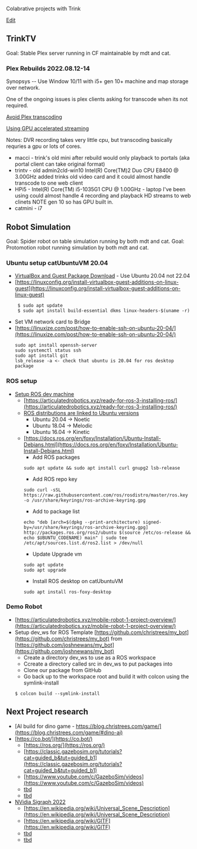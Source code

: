 Colabrative projects with Trink

[Edit](https://github.com/christrees/blog/edit/master/wip/trinkcolab.md)

## TrinkTV
Goal: Stable Plex server running in CF maintainable by mdt and cat.

### Plex Rebuilds 2022.08.12-14
Synopsys --
Use Window 10/11 with i5+ gen 10+ machine and map storage over network.

One of the ongoing issues is plex clients asking for transcode when its not required. 

[Avoid Plex transcoding](https://www.plexopedia.com/plex-media-server/general/avoid-transcoding/)

[Using GPU accelerated streaming](https://support.plex.tv/articles/115002178853-using-hardware-accelerated-streaming/)

Notes:
DVR recording takes very little cpu, but transcoding basically requries a gpu or lots of cores.
- macci - trink's old mini after rebuild would only playback to portals (aka portal client can take original format)
- trintv - old admin2cld-win10 Intel(R) Core(TM)2 Duo CPU E8400  @ 3.00GHz added trinks old video card and it could almost handle transcode to one web client
- HPi5 - Intel(R) Core(TM) i5-1035G1 CPU @ 1.00GHz - laptop I've been using could almost handle 4 recording and playback HD streams to web clinets NOTE gen 10 so has GPU built in.
- catmini - i7 

## Robot Simulation
Goal: Spider robot on table simulation running by both mdt and cat.
Goal: Protomotion robot running simulation by both mdt and cat.

### Ubuntu setup catUbuntuVM 20.04
- [VirtualBox and Guest Package Download](https://www.virtualbox.org/wiki/Downloads) - Use Ubuntu 20.04 not 22.04
- [https://linuxconfig.org/install-virtualbox-guest-additions-on-linux-guest](https://linuxconfig.org/install-virtualbox-guest-additions-on-linux-guest)
  ```
   $ sudo apt update
   $ sudo apt install build-essential dkms linux-headers-$(uname -r)
  ```
- Set VM network card to Bridge
- [https://linuxize.com/post/how-to-enable-ssh-on-ubuntu-20-04/](https://linuxize.com/post/how-to-enable-ssh-on-ubuntu-20-04/)
   ```
   sudo apt install openssh-server
   sudo systemctl status ssh
   sudo apt install git
   lsb_release -a <- check that ubuntu is 20.04 for ros desktop package
   ```
### ROS setup
- [Setup ROS dev machine](https://www.youtube.com/watch?v=uWzOk0nkTcI)
    - [https://articulatedrobotics.xyz/ready-for-ros-3-installing-ros/](https://articulatedrobotics.xyz/ready-for-ros-3-installing-ros/)
    - [ROS distributions are linked to Ubuntu versions](https://www.reddit.com/r/ROS/comments/ufvrqg/i_always_get_the_error_unable_to_locate_package/)
      - Ubuntu 20.04 -> Noetic
      - Ubuntu 18.04 -> Melodic
      - Ubuntu 16.04 -> Kinetic
    - [https://docs.ros.org/en/foxy/Installation/Ubuntu-Install-Debians.html](https://docs.ros.org/en/foxy/Installation/Ubuntu-Install-Debians.html)
      - Add ROS packages
      ```
      sudo apt update && sudo apt install curl gnupg2 lsb-release
      ```
      - Add ROS repo key
      ```
      sudo curl -sSL https://raw.githubusercontent.com/ros/rosdistro/master/ros.key  -o /usr/share/keyrings/ros-archive-keyring.gpg
      ```
      - Add to package list
      ```
      echo "deb [arch=$(dpkg --print-architecture) signed-by=/usr/share/keyrings/ros-archive-keyring.gpg] http://packages.ros.org/ros2/ubuntu $(source /etc/os-release && echo $UBUNTU_CODENAME) main" | sudo tee /etc/apt/sources.list.d/ros2.list > /dev/null
      ```
      - Update Upgrade vm
      ```
      sudo apt update
      sudo apt upgrade
      ```
      - Install ROS desktop on catUbuntuVM
      ```
      sudo apt install ros-foxy-desktop
      ```

### Demo Robot
- [https://articulatedrobotics.xyz/mobile-robot-1-project-overview/](https://articulatedrobotics.xyz/mobile-robot-1-project-overview/)
- Setup dev_ws for ROS Template [https://github.com/christrees/my_bot](https://github.com/christrees/my_bot) from [https://github.com/joshnewans/my_bot](https://github.com/joshnewans/my_bot)
  - Create a directory dev_ws to use as a ROS workspace
  - Ccreate a directory called src  in dev_ws to put packages into
  - Clone our package from GitHub 
  - Go back up to the workspace root and build it with colcon using the symlink-install 
  ```
  $ colcon build --symlink-install
  ```
  

## Next Project research
- [AI build for dino game - https://blog.christrees.com/game/](https://blog.christrees.com/game/#dino-ai)
- [https://co.bot/](https://co.bot/)
  - [https://ros.org/](https://ros.org/)
  - [https://classic.gazebosim.org/tutorials?cat=guided_b&tut=guided_b1](https://classic.gazebosim.org/tutorials?cat=guided_b&tut=guided_b1)
  - [https://www.youtube.com/c/GazeboSim/videos](https://www.youtube.com/c/GazeboSim/videos)
  - [tbd]()
  - [tbd]()
- [NVidia Sigraph 2022](https://www.youtube.com/watch?v=Pev84SGO2r0)
  - [https://en.wikipedia.org/wiki/Universal_Scene_Description](https://en.wikipedia.org/wiki/Universal_Scene_Description)
  - [https://en.wikipedia.org/wiki/GlTF](https://en.wikipedia.org/wiki/GlTF)
  - [tbd]()
  - [tbd]()
